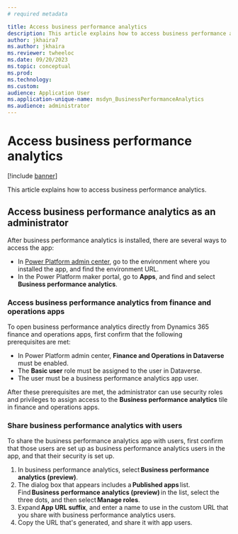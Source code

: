 ```yaml
---
# required metadata

title: Access business performance analytics
description: This article explains how to access business performance analytics.
author: jkhaira7
ms.author: jkhaira
ms.reviewer: twheeloc 
ms.date: 09/20/2023
ms.topic: conceptual
ms.prod: 
ms.technology:
ms.custom:
audience: Application User
ms.application-unique-name: msdyn_BusinessPerformanceAnalytics
ms.audience: administrator
---
```


# Access business performance analytics

[!include [banner](../includes/banner.md)]

This article explains how to access business performance analytics.

## Access business performance analytics as an administrator

After business performance analytics is installed, there are several ways to access the app:

- In [Power Platform admin center](https://admin.powerplatform.microsoft.com/), go to the environment where you installed the app, and find the environment URL.
- In the Power Platform maker portal, go to **Apps**, and find and select **Business performance analytics**.

### Access business performance analytics from finance and operations apps

To open business performance analytics directly from Dynamics 365 finance and operations apps, first confirm that the following prerequisites are met:

- In Power Platform admin center, **Finance and Operations in Dataverse** must be enabled.
- The **Basic user** role must be assigned to the user in Dataverse.
- The user must be a business performance analytics app user.

After these prerequisites are met, the administrator can use security roles and privileges to assign access to the **Business performance analytics** tile in finance and operations apps.

### Share business performance analytics with users

To share the business performance analytics app with users, first confirm that those users are set up as business performance analytics users in the app, and that their security is set up.

1. In business performance analytics, select **Business performance analytics (preview)**.
2. The dialog box that appears includes a **Published apps** list. Find **Business performance analytics (preview)** in the list, select the three dots, and then select **Manage roles**.
3. Expand **App URL suffix**, and enter a name to use in the custom URL that you share with business performance analytics users.
4. Copy the URL that's generated, and share it with app users.
